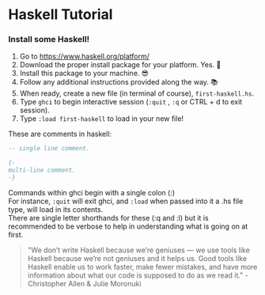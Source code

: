 # Haskell Tutorial
### Install some Haskell!

1. Go to https://www.haskell.org/platform/
2. Download the proper install package for your platform. Yes. :raised_hands:
3. Install this package to your machine. :sunglasses:
4. Follow any additional instructions provided along the way. :books:
5. When ready, create a new file (in terminal of course), `first-haskell.hs`.
6. Type `ghci` to begin interactive session (`:quit` , `:q` or CTRL + d to exit session).
7. Type `:load first-haskell` to load in your new file! 

These are comments in haskell:
```hs
-- single line comment.
```
```hs
{-
multi-line comment.
-}
```
Commands within ghci begin with a single colon (:)  
For instance, `:quit` will exit ghci, and `:load` when passed into it a .hs file type, will load in its contents.  
There are single letter shorthands for these  (:q and :l) but it is recommended to be verbose to help in understanding what is going on at first.

>"We don’t write
Haskell because we’re geniuses — we use tools like Haskell because we’re
not geniuses and it helps us. Good tools like Haskell enable us to work
faster, make fewer mistakes, and have more information about what our
code is supposed to do as we read it." - Christopher Allen & Julie Moronuki
